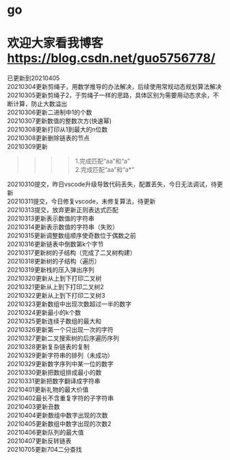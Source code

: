 # go
# 欢迎大家看我博客 https://blog.csdn.net/guo5756778/  
已更新到20210405  
20210304更新剪绳子，用数学推导的办法解决，后续使用常规动态规划算法解决  
20210305更新剪绳子2，于剪绳子一样的思路，具体区别为需要用动态求余，不断计算，防止大数溢出  
20210306更新二进制中1的个数  
20210307更新数值的整数次方(快速幂)  
20210308更新打印从1到最大的n位数  
20210308更新删除链表的节点  
20210309更新  
>>>>1.完成匹配“aa”和“a”  
>>>>2.完成匹配“aa”和“a*”  

20210310提交，昨日vscode升级导致代码丢失，配置丢失，今日无法调试，待更新  
20210311提交，今日修复vscode，未修复算法，待更新  
20210313提交，放弃更新正则表达式匹配  
20210313更新表示数值的字符串  
20210314更新表示数值的字符串（失败）  
20210315更新调整数组顺序使奇数位于偶数之前  
20210316更新链表中倒数第k个字节  
20210317更新树的子结构（完成了二叉树构建）  
20210318更新树的子结构（遍历）  
20210319更新栈的压入弹出序列  
20210320更新从上到下打印二叉树  
20210321更新从上到下打印二叉树2  
20210322更新从上到下打印二叉树3  
20210323更新数组中出现次数超过一半的数字  
20210324更新最小的k个数  
20210325更新连续子数组的最大和   
20210326更新第一个只出现一次的字符  
20210327更新二叉搜索树的后序遍历序列  
20210328更新复杂链表的复制  
20210329更新字符串的排列（未成功）  
20210329更新数字序列中某一位的数字  
20210330更新把数组排成最小的数  
20210331更新把数字翻译成字符串  
20210401更新礼物的最大价值  
20210402最长不含重复字符的子字符串  
20210403更新丑数    
20210404更新数组中数字出现的次数  
20210405更新数组中数字出现的次数2  
20210406更新队列的最大值  
20210407更新反转链表  
20210705更新704二分查找
